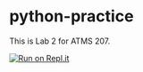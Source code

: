 # python-practice

This is Lab 2 for ATMS 207.

[![Run on Repl.it](https://repl.it/badge/github/ATMS-207-Fall-2020/lab2-python-practice)](https://repl.it/github/ATMS-207-Fall-2020/lab2-python-practice)
